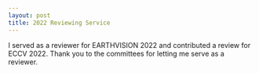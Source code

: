 ```yaml
---
layout: post
title: 2022 Reviewing Service
---
```


I served as a reviewer for EARTHVISION 2022 and contributed a review for ECCV 2022. Thank you to the committees for letting me serve as a reviewer.

